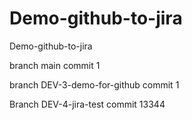 # Demo-github-to-jira
Demo-github-to-jira

branch main commit 1

branch DEV-3-demo-for-github commit 1

Branch DEV-4-jira-test commit 13344
